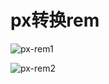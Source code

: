 # px转换rem

![px-rem1](C:\Users\86173\Desktop\最新html\移动端笔记\images\px-rem1.png)



![px-rem2](C:\Users\86173\Desktop\最新html\移动端笔记\images\px-rem2.png)